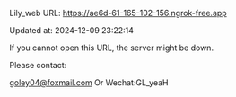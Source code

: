 Lily_web URL: https://ae6d-61-165-102-156.ngrok-free.app

Updated at: 2024-12-09 23:22:14

If you cannot open this URL, the server might be down.

Please contact: 

goley04@foxmail.com Or Wechat:GL_yeaH
